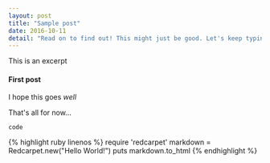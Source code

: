 ```yaml
---
layout: post
title: "Sample post"
date: 2016-10-11
detail: "Read on to find out! This might just be good. Let's keep typing !!!!!!!"
---
```


This is an excerpt<!--exp-->

#### First post
I hope this goes *well*



That's all for now...

`code`

{% highlight ruby linenos %}
require 'redcarpet'
markdown = Redcarpet.new("Hello World!")
puts markdown.to_html
{% endhighlight %}